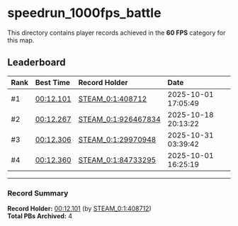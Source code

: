 # speedrun_1000fps_battle

This directory contains player records achieved in the **60 FPS** category for this map.

## Leaderboard

| Rank | Best Time | Record Holder | Date                |
| :--- | :-------- | :------------ | :------------------ |
| #1   | [00:12.101](./00012101_STEAM_0_1_408712_20251001-170549.zip) | [STEAM_0:1:408712](https://speedrun16.com/profile/STEAM_0:1:408712)   | 2025-10-01 17:05:49 |
| #2   | [00:12.267](./00012267_STEAM_0_1_926467834_20251018-201322.zip) | [STEAM_0:1:926467834](https://speedrun16.com/profile/STEAM_0:1:926467834)   | 2025-10-18 20:13:22 |
| #3   | [00:12.306](./00012306_STEAM_0_1_29970948_20251031-033942.zip) | [STEAM_0:1:29970948](https://speedrun16.com/profile/STEAM_0:1:29970948)   | 2025-10-31 03:39:42 |
| #4   | [00:12.360](./00012360_STEAM_0_1_84733295_20251001-162519.zip) | [STEAM_0:1:84733295](https://speedrun16.com/profile/STEAM_0:1:84733295)   | 2025-10-01 16:25:19 |

---

### Record Summary
**Record Holder:** [00:12.101](./00012101_STEAM_0_1_408712_20251001-170549.zip) (by [STEAM_0:1:408712](https://speedrun16.com/profile/STEAM_0:1:408712))  
**Total PBs Archived:** 4
